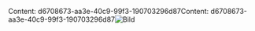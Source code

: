 <span data-ttu-id="84346-101">Content: d6708673-aa3e-40c9-99f3-190703296d87</span><span class="sxs-lookup"><span data-stu-id="84346-101">Content: d6708673-aa3e-40c9-99f3-190703296d87</span></span>![Bild](875b7277-22e0-429e-bc44-2433bee98ada.png)
